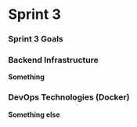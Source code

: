 # Sprint 3

### Sprint 3 Goals



### Backend Infrastructure
**Something**


### DevOps Technologies (Docker)
**Something else**

### 
